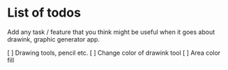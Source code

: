 # List of todos

Add any task / feature that you think might be useful when it goes about drawink, graphic generator app.

[ ] Drawing tools, pencil etc.
[ ] Change color of drawink tool
[ ] Area color fill
